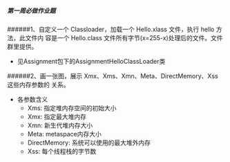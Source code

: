 ##### 第一周必做作业题

######1、自定义一个 Classloader，加载一个 Hello.xlass 文件，执行 hello 方法，此文件内 容是一个 Hello.class 文件所有字节(x=255-x)处理后的文件。文件群里提供。
* 见Assignment包下的AssignmentHelloClassLoader类

######2、画一张图，展示 Xmx、Xms、Xmn、Meta、DirectMemory、Xss 这些内存参数的 关系。
* 各参数含义
    * Xms: 指定堆内存空间的初始大小
    * Xmx: 指定最大堆内存
    * Xmn: 新生代堆内存大小
    * Meta: metaspace内存大小
    * DirectMemory: 系统可以使用的最大堆外内存
    * Xss: 每个线程栈的字节数
